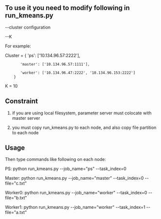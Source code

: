 ## To use it you need to modify following in run_kmeans.py

--cluster configuration


--K

For example:

Cluster = {
           'ps': ['10.134.96.57:2222'],

           'master': ['10.134.96.57:1111'],

           'worker': ['10.134.96.47:2222', '10.134.96.153:2222']
        }


K = 10

## Constraint

1. if you are using local filesystem, parameter server must colocate with master server

2. you must copy run_kmeans.py to each node, and also copy file partition to each node

## Usage

Then type commands like following on each node:

PS: python run_kmeans.py --job_name="ps" --task_index=0 

Master: python run_kmeans.py --job_name="master" --task_index=0   --file="c.txt"

Worker0: python run_kmeans.py --job_name="worker" --task_index=0  --file="b.txt"

Worker1: python run_kmeans.py --job_name="worker" --task_index=1  --file="a.txt" 
